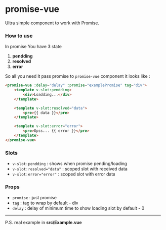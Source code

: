 # promise-vue
Ultra simple component to work with Promise. 

### How to use
In promise You have 3 state
1. **pendding**
2. **resolved** 
3. **error**

So all you need it pass promise to `promise-vue` component
it looks like : 
```html
<promise-vue :delay="delay" :promise="examplePromise" tag="div">
	<template v-slot:pendding>
		<div>Loadding...</div>
	</template>

	<template v-slot:resolved="data">
		<pre>{{ data }}</pre>
	</template>

	<template v-slot:error="error">
		<pre>Opss... {{ error }}</pre>
	</template>
</promise-vue>
```

### Slots

- `v-slot:pendding` : shows when promise pending/loading
- `v-slot:resolved="data"` : scoped slot with received data
- `v-slot:error="error"` : scoped slot with error data

### Props
- `promise` : just promise
- `tag` : tag to wrap by default - div
- `delay` : delay  of minimum time to show loading slot by default - 0


------------

P.S. real example in **src\Example.vue**